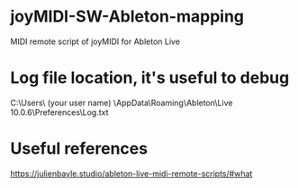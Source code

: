 # joyMIDI-SW-Ableton-mapping
MIDI remote script of joyMIDI for Ableton Live

# Log file location, it's useful to debug
C:\Users\ (your user name) \AppData\Roaming\Ableton\Live 10.0.6\Preferences\Log.txt

# Useful references
https://julienbayle.studio/ableton-live-midi-remote-scripts/#what
